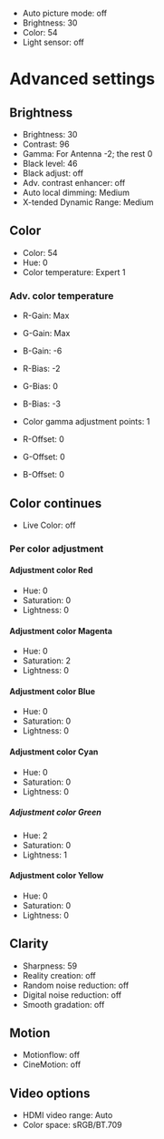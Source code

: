 * Auto picture mode: off
* Brightness: 30
* Color: 54
* Light sensor: off

# Advanced settings

## Brightness

* Brightness: 30
* Contrast: 96
* Gamma: For Antenna -2; the rest 0
* Black level: 46
* Black adjust: off
* Adv. contrast enhancer: off
* Auto local dimming: Medium
* X-tended Dynamic Range: Medium

## Color

* Color: 54
* Hue: 0
* Color temperature: Expert 1

### Adv. color temperature
* R-Gain: Max
* G-Gain: Max
* B-Gain: -6
* R-Bias: -2
* G-Bias: 0
* B-Bias: -3

* Color gamma adjustment points: 1

* R-Offset: 0
* G-Offset: 0
* B-Offset: 0

## Color continues

* Live Color: off

### Per color adjustment

#### Adjustment color Red
* Hue: 0
* Saturation: 0
* Lightness: 0

#### Adjustment color Magenta
* Hue: 0
* Saturation: 2
* Lightness: 0

#### Adjustment color Blue
* Hue: 0
* Saturation: 0
* Lightness: 0

#### Adjustment color Cyan
* Hue: 0
* Saturation: 0
* Lightness: 0

##### Adjustment color Green
* Hue: 2
* Saturation: 0
* Lightness: 1

#### Adjustment color Yellow
* Hue: 0
* Saturation: 0
* Lightness: 0

## Clarity

* Sharpness: 59
* Reality creation: off
* Random noise reduction: off
* Digital noise reduction: off
* Smooth gradation: off

## Motion

* Motionflow: off
* CineMotion: off

## Video options

* HDMI video range: Auto
* Color space: sRGB/BT.709
